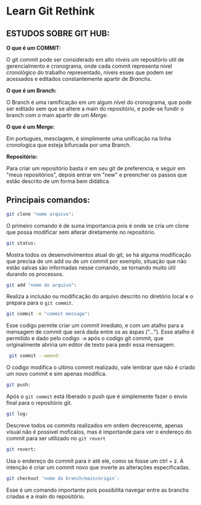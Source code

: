 # Learn Git Rethink

## **ESTUDOS SOBRE GIT HUB:**

**O que é um COMMIT:**

O git commit pode ser considerado em alto níveis um repositório util de gerencialmento e cronograma, onde cada commit representa nivel cronológico do trabalho representado, niveis esses que podem ser acessados e editados constantemente  apartir de *Branchs*. 

**O que é um Branch:**

O Branch é uma ramificação  em um algum nível do cronograma, que pode ser editado sem que se altere a main do repositório, e pode-se fundir o branch com o main apartir de um *Merge*.

**O que é um Merge:**

Em portugues, mesclagem, é simplimente uma unificação na linha cronologica que esteja bifurcada por uma Branch. 

**Repositório:**

Para criar um repositório basta ir em seu git de preferencia, e seguir em "meus repositórios", depois entrar em "new" e preencher os passos que estão descrito de um forma bem didática.

## **Principais comandos:**

```bash
git clone "nome arquivo":
```
O primeiro comando é de suma importancia pois é onde se cria um clone que possa modificar sem alterar diretamente no repositório.

```bash
git status:
```
Mostra todos os desenvolvimentos atual do git, se há alguma modificação que precisa de um add ou de um commit por exemplo, situação que não estão salvas são informadas nesse comando, se tornando muito útil durando os processos. 

```bash
git add "nome do arquivo":
```
Realiza a inclusão ou modificação do arquivo descrito no diretório local e o prepara para o `git commit`.

```bash
git commit -m "commit message":
```
 Esse codigo permite criar um commit imediato, e com um atalho para a mensagem de commit que será dada entre os as áspas ("..."). Esse atalho é permitido e dado pelo codigo `-m` após o codigo git commit, que originalmente abriria um editor de texto para pedir essa mensagem.

```bash
 git commit --amend:
```
 O codigo modifica o ultimo commit realizado, vale lembrar que não é criado um novo commit e sim apenas modifica.

```bash
git push:
```
Após o `git commit` está liberado o push que é simplemente fazer o envio final para o repositório git.

```bash
git log:
```
Descreve todos os commits realizados em ordem decrescente, apenas visual não é possivel moficalos, mas é importande para ver o endereço do commit para ser utilizado no `git revert`

```bash
git revert:
```
Usa o endereço do commit para ir até ele, como se fosse um ctrl + z. A intenção é criar um commit novo que inverte as alterações especificadas. 

```bash
git checkout 'nome da branch/main/origin`:
```
Esse é um comando importante pois possibilita navegar entre as branchs criadas e a main do repositório.

